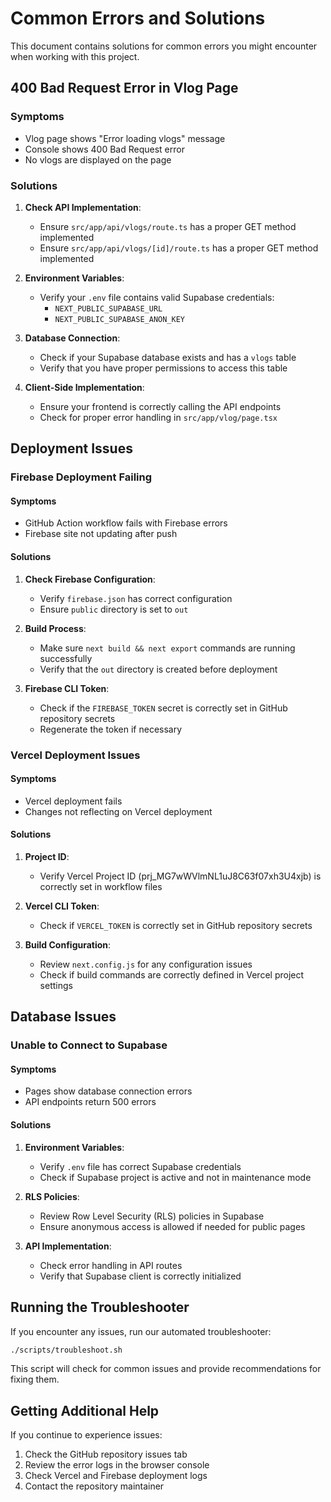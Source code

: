 # Common Errors and Solutions

This document contains solutions for common errors you might encounter when working with this project.

## 400 Bad Request Error in Vlog Page

### Symptoms
- Vlog page shows "Error loading vlogs" message
- Console shows 400 Bad Request error
- No vlogs are displayed on the page

### Solutions
1. **Check API Implementation**:
   - Ensure `src/app/api/vlogs/route.ts` has a proper GET method implemented
   - Ensure `src/app/api/vlogs/[id]/route.ts` has a proper GET method implemented

2. **Environment Variables**:
   - Verify your `.env` file contains valid Supabase credentials:
     - `NEXT_PUBLIC_SUPABASE_URL`
     - `NEXT_PUBLIC_SUPABASE_ANON_KEY`

3. **Database Connection**:
   - Check if your Supabase database exists and has a `vlogs` table
   - Verify that you have proper permissions to access this table

4. **Client-Side Implementation**:
   - Ensure your frontend is correctly calling the API endpoints
   - Check for proper error handling in `src/app/vlog/page.tsx`

## Deployment Issues

### Firebase Deployment Failing

#### Symptoms
- GitHub Action workflow fails with Firebase errors
- Firebase site not updating after push

#### Solutions
1. **Check Firebase Configuration**:
   - Verify `firebase.json` has correct configuration
   - Ensure `public` directory is set to `out`
   
2. **Build Process**:
   - Make sure `next build && next export` commands are running successfully
   - Verify that the `out` directory is created before deployment

3. **Firebase CLI Token**:
   - Check if the `FIREBASE_TOKEN` secret is correctly set in GitHub repository secrets
   - Regenerate the token if necessary

### Vercel Deployment Issues

#### Symptoms
- Vercel deployment fails
- Changes not reflecting on Vercel deployment

#### Solutions
1. **Project ID**:
   - Verify Vercel Project ID (prj_MG7wWVlmNL1uJ8C63f07xh3U4xjb) is correctly set in workflow files
   
2. **Vercel CLI Token**:
   - Check if `VERCEL_TOKEN` is correctly set in GitHub repository secrets
   
3. **Build Configuration**:
   - Review `next.config.js` for any configuration issues
   - Check if build commands are correctly defined in Vercel project settings

## Database Issues

### Unable to Connect to Supabase

#### Symptoms
- Pages show database connection errors
- API endpoints return 500 errors

#### Solutions
1. **Environment Variables**:
   - Verify `.env` file has correct Supabase credentials
   - Check if Supabase project is active and not in maintenance mode
   
2. **RLS Policies**:
   - Review Row Level Security (RLS) policies in Supabase
   - Ensure anonymous access is allowed if needed for public pages

3. **API Implementation**:
   - Check error handling in API routes
   - Verify that Supabase client is correctly initialized

## Running the Troubleshooter

If you encounter any issues, run our automated troubleshooter:

```bash
./scripts/troubleshoot.sh
```

This script will check for common issues and provide recommendations for fixing them.

## Getting Additional Help

If you continue to experience issues:

1. Check the GitHub repository issues tab
2. Review the error logs in the browser console
3. Check Vercel and Firebase deployment logs
4. Contact the repository maintainer
